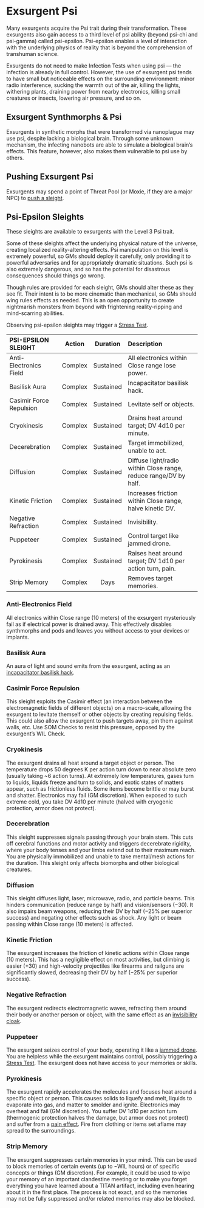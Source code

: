 # Exsurgent Psi

Many exsurgents acquire the Psi trait during their transformation. These exsurgents also gain access to a third level of psi ability (beyond psi-chi and psi-gamma) called psi-epsilon. Psi-epsilon enables a level of interaction with the underlying physics of reality that is beyond the comprehension of transhuman science.

Exsurgents do not need to make Infection Tests when using psi — the infection is already in full control. However, the use of exsurgent psi tends to have small but noticeable effects on the surrounding environment: minor radio interference, sucking the warmth out of the air, killing the lights, withering plants, draining power from nearby electronics, killing small creatures or insects, lowering air pressure, and so on.

## Exsurgent Synthmorphs & Psi

Exsurgents in synthetic morphs that were transformed via nanoplague may use psi, despite lacking a biological brain. Through some unknown mechanism, the infecting nanobots are able to simulate a biological brain’s effects. This feature, however, also makes them vulnerable to psi use by others.

## Pushing Exsurgent Psi

Exsurgents may spend a point of Threat Pool (or Moxie, if they are a major NPC) to [push a sleight](../14/04-using-psi.md#pushing-sleights).

## Psi-Epsilon Sleights

These sleights are available to exsurgents with the Level 3 Psi trait.

Some of these sleights affect the underlying physical nature of the universe, creating localized reality-altering effects. Psi manipulation on this level is extremely powerful, so GMs should deploy it carefully, only providing it to powerful adversaries and for appropriately dramatic situations. Such psi is also extremely dangerous, and so has the potential for disastrous consequences should things go wrong.

Though rules are provided for each sleight, GMs should alter these as they see fit. Their intent is to be more cinematic than mechanical, so GMs should wing rules effects as needed. This is an open opportunity to create nightmarish monsters from beyond with frightening reality-ripping and mind-scarring abilities.

Observing psi-epsilon sleights may trigger a [Stress Test](../12/23-stressful-situations.md#willpower-stress-tests).

<!--sort-->
| PSI-EPSILON SLEIGHT     | Action  | Duration  | Description                                                      |
| :---------------------- | :-----: | :-------: | :--------------------------------------------------------------- |
| Anti-Electronics Field  | Complex | Sustained | All electronics within Close range lose power.                   |
| Basilisk Aura           | Complex | Sustained | Incapacitator basilisk hack.                                     |
| Casimir Force Repulsion | Complex | Sustained | Levitate self or objects.                                        |
| Cryokinesis             | Complex | Sustained | Drains heat around target; DV 4d10 per minute.                   |
| Decerebration           | Complex | Sustained | Target immobilized, unable to act.                               |
| Diffusion               | Complex | Sustained | Diffuse light/radio within Close range, reduce range/DV by half. |
| Kinetic Friction        | Complex | Sustained | Increases friction within Close range, halve kinetic DV.         |
| Negative Refraction     | Complex | Sustained | Invisibility.                                                    |
| Puppeteer               | Complex | Sustained | Control target like jammed drone.                                |
| Pyrokinesis             | Complex | Sustained | Raises heat around target; DV 1d10 per action turn, pain.        |
| Strip Memory            | Complex |   Days    | Removes target memories.                                         |

<!--sort-->
### Anti-Electronics Field

All electronics within Close range (10 meters) of the exsurgent mysteriously fail as if electrical power is drained away. This effectively disables synthmorphs and pods and leaves you without access to your devices or implants.

### Basilisk Aura

An aura of light and sound emits from the exsurgent, acting as an [incapacitator basilisk hack](10-exsurgent-infection.md#incapacitators).

### Casimir Force Repulsion

This sleight exploits the Casimir effect (an interaction between the electromagnetic fields of different objects) on a macro-scale, allowing the exsurgent to levitate themself or other objects by creating repulsing fields. This could also allow the exsurgent to push targets away, pin them against walls, etc. Use SOM Checks to resist this pressure, opposed by the exsurgent’s WIL Check.

### Cryokinesis

The exsurgent drains all heat around a target object or person. The temperature drops 50 degrees K per action turn down to near absolute zero (usually taking ~6 action turns). At extremely low temperatures, gases turn to liquids, liquids freeze and turn to solids, and exotic states of matters appear, such as frictionless fluids. Some items become brittle or may burst and shatter. Electronics may fail (GM discretion). When exposed to such extreme cold, you take DV 4d10 per minute (halved with cryogenic protection, armor does not protect).

### Decerebration

This sleight suppresses signals passing through your brain stem. This cuts off cerebral functions and motor activity and triggers decerebrate rigidity, where your body tenses and your limbs extend out to their maximum reach. You are physically immobilized and unable to take mental/mesh actions for the duration. This sleight only affects biomorphs and other biological creatures.

### Diffusion

This sleight diffuses light, laser, microwave, radio, and particle beams. This hinders communication (reduce range by half) and vision/sensors (−30). It also impairs beam weapons, reducing their DV by half (−25% per superior success) and negating other effects such as shock. Any light or beam passing within Close range (10 meters) is affected.

### Kinetic Friction

The exsurgent increases the friction of kinetic actions within Close range (10 meters). This has a negligible effect on most activities, but climbing is easier (+30) and high-velocity projectiles like firearms and railguns are significantly slowed, decreasing their DV by half (−25% per superior success).

### Negative Refraction

The exsurgent redirects electromagnetic waves, refracting them around their body or another person or object, with the same effect as an [invisibility cloak](../16/17-espionage-and-security-tech.md).

### Puppeteer

The exsurgent seizes control of your body, operating it like a [jammed drone](../16/21-robots.md#jamming). You are helpless while the exsurgent maintains control, possibly triggering a [Stress Test](../12/23-stressful-situations.md#willpower-stress-tests). The exsurgent does not have access to your memories or skills.

### Pyrokinesis

The exsurgent rapidly accelerates the molecules and focuses heat around a specific object or person. This causes solids to liquefy and melt, liquids to evaporate into gas, and matter to smolder and ignite. Electronics may overheat and fail (GM discretion). You suffer DV 1d10 per action turn (thermogenic protection halves the damage, but armor does not protect) and suffer from a [pain effect](../12/12-weapon-gear-traits.md). Fire from clothing or items set aflame may spread to the surroundings.

### Strip Memory

The exsurgent suppresses certain memories in your mind. This can be used to block memories of certain events (up to ~WIL hours) or of specific concepts or things (GM discretion). For example, it could be used to wipe your memory of an important clandestine meeting or to make you forget everything you have learned about a TITAN artifact, including even hearing about it in the first place. The process is not exact, and so the memories may not be fully suppressed and/or related memories may also be blocked.

<!--sort-end-->
